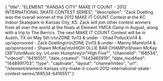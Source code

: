 {
    "title": "ELEMENT \"KANSAS CITY\" MAKE IT COUNT - 2012 INTERNATIONAL SKATE CONTEST SERIES",
    "description": "Zack Doelling was the overall winner of the 2012 MAKE IT COUNT Contest at the KC Indoor Skatepark in Kansas City, KS. Zack will join other contest winners from all over the world at the finals at Element YMCA Camp in August, along with a trip to The Berrics. The next MAKE IT COUNT Contest will be in Austin, TX on May 5th.\n\nZONE 1\n13 & under - Chad Polluck\n14 & up\/sponsored - Zack Doelling\n\nZONE 2\n13 & under - Manny Maire\n14 & up\/sponsored - Shawn McKay\n\nHIGH OLLIE BAR CHAMP\nShawn McKay (38\")\n\nMusic by: \nLoren Humphrey\n\"High Five\"",
    "channelid": "168534",
    "videoid": "6416551",
    "date_created": "1443465919",
    "date_modified": "1448991703",
    "type": "captivate",
    "layout": "channelVideo",
    "url": "\/element\/element-kansas-city-make-it-count-2012-international-skate-contest-series\/168534-6416551"
}